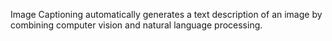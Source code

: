 Image Captioning automatically generates a text description of an image by
combining computer vision and natural language processing.
